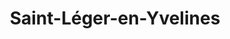 ---
title: Saint-Léger-en-Yvelines
url: /saint-leger-en-yvelines/
latitude: 48.712
longitude: 1.769
---